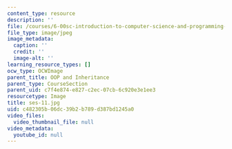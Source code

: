 ```yaml
---
content_type: resource
description: ''
file: /courses/6-00sc-introduction-to-computer-science-and-programming-spring-2011/c482305b06dc39b2b789d387bd1245a0_ses-11.jpg
file_type: image/jpeg
image_metadata:
  caption: ''
  credit: ''
  image-alt: ''
learning_resource_types: []
ocw_type: OCWImage
parent_title: OOP and Inheritance
parent_type: CourseSection
parent_uid: c7f4e874-e827-c2ec-07cb-6c920e3e1ee3
resourcetype: Image
title: ses-11.jpg
uid: c482305b-06dc-39b2-b789-d387bd1245a0
video_files:
  video_thumbnail_file: null
video_metadata:
  youtube_id: null
---
```

